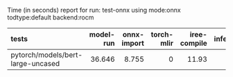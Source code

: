Time (in seconds) report for run: test-onnx using mode:onnx todtype:default backend:rocm

| tests                             |   model-run |   onnx-import |   torch-mlir |   iree-compile |   inference |
|:----------------------------------|------------:|--------------:|-------------:|---------------:|------------:|
| pytorch/models/bert-large-uncased |      36.646 |         8.755 |            0 |          11.93 |       0.026 |
